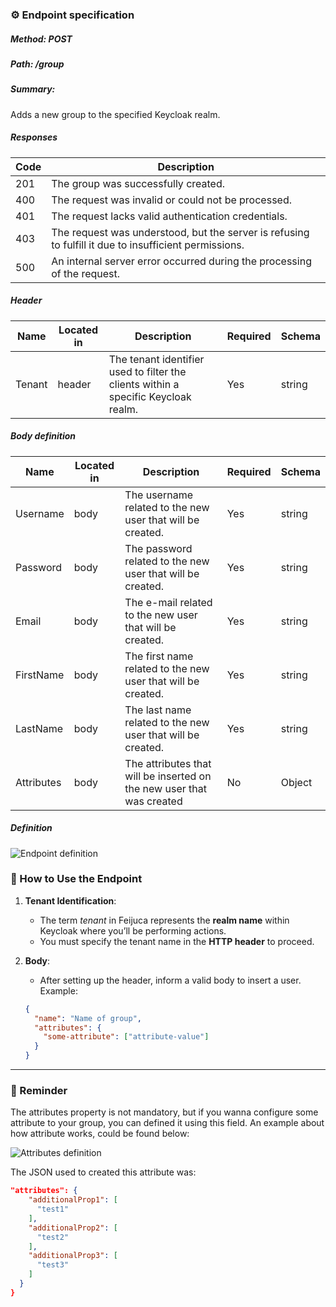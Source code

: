 ### ⚙️ Endpoint specification

##### Method: POST

##### Path: /group

##### Summary:

Adds a new group to the specified Keycloak realm.

##### Responses

| Code | Description                                                                                           |
| ---- | ----------------------------------------------------------------------------------------------------- |
| 201  | The group was successfully created.                                                                   |
| 400  | The request was invalid or could not be processed.                                                    |
| 401  | The request lacks valid authentication credentials.                                                   |
| 403  | The request was understood, but the server is refusing to fulfill it due to insufficient permissions. |
| 500  | An internal server error occurred during the processing of the request.                               |

##### Header

| Name   | Located in | Description                                                                        | Required | Schema |
| ------ | ---------- | ---------------------------------------------------------------------------------- | -------- | ------ |
| Tenant | header     | The tenant identifier used to filter the clients within a specific Keycloak realm. | Yes      | string |

##### Body definition

| Name       | Located in | Description                                                           | Required | Schema |
| ---------- | ---------- | --------------------------------------------------------------------- | -------- | ------ |
| Username   | body       | The username related to the new user that will be created.            | Yes      | string |
| Password   | body       | The password related to the new user that will be created.            | Yes      | string |
| Email      | body       | The e-mail related to the new user that will be created.              | Yes      | string |
| FirstName  | body       | The first name related to the new user that will be created.          | Yes      | string |
| LastName   | body       | The last name related to the new user that will be created.           | Yes      | string |
| Attributes | body       | The attributes that will be inserted on the new user that was created | No       | Object |

##### Definition

![Endpoint definition](https://res.cloudinary.com/dd7cforjd/image/upload/cluh2nidozrkw1fgwnpl.jpg "Endpoint definition")

### 📝 How to Use the Endpoint

1. **Tenant Identification**:

   - The term _tenant_ in Feijuca represents the **realm name** within Keycloak where you’ll be performing actions.
   - You must specify the tenant name in the **HTTP header** to proceed.

2. **Body**:

   - After setting up the header, inform a valid body to insert a user. Example:

   ```json
   {
     "name": "Name of group",
     "attributes": {
       "some-attribute": ["attribute-value"]
     }
   }
   ```

---

### 📝 Reminder

The attributes property is not mandatory, but if you wanna configure some attribute to your group, you can defined it using this field.
An example about how attribute works, could be found below:

![Attributes definition](https://res.cloudinary.com/dd7cforjd/image/upload/cluh2nidozrkw1fgwnpl.jpg "Attributes definition")

The JSON used to created this attribute was:

```json
"attributes": {
    "additionalProp1": [
      "test1"
    ],
    "additionalProp2": [
      "test2"
    ],
    "additionalProp3": [
      "test3"
    ]
  }
}
```

